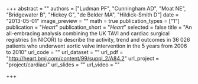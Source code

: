 +++
abstract = ""
authors = ["Ludman PF", "Cunningham AD", "Moat NE", "Bridgewater B", "Hickey G", "de Belder MA", "Hildick-Smith D"]
date = "2013-05-01"
image_preview = ""
math = true
publication_types = ["1"]
publication = "*Heart*"
publication_short = "*Heart*"
selected = false
title = "An all-embracing analysis combining the UK TAVI and cardiac surgical registries (in NICOR) to describe the activity, trend and outcomes in 36 026 patients who underwent aortic valve intervention in the 5 years from 2006 to 2010"
url_code = ""
url_dataset = ""
url_pdf = "http://heart.bmj.com/content/99/suppl_2/A84.2"
url_project = "project/cardiac/"
url_slides = ""
url_video = ""

+++
